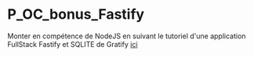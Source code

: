 # P_OC_bonus_Fastify

Monter en compétence de NodeJS en suivant le tutoriel d'une application FullStack Fastify et SQLITE de Gratify [ici](https://grafikart.fr/tutoriels/nodejs-fastify-2095#autoplay)

